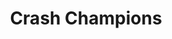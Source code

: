 ---
title: "Crash Champions"
url: /fort-worth/crash-champions-west-loop-820-south/
shop: car repair
---